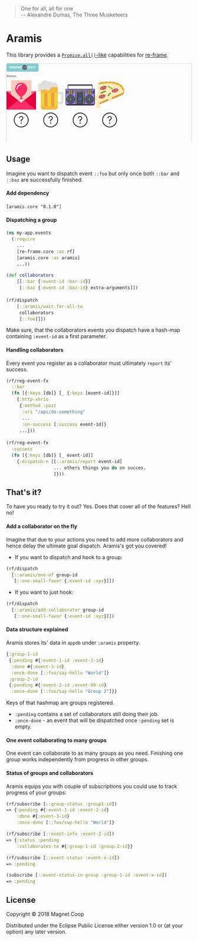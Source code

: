 > One for all, all for one  <br>
> -- Alexandre Dumas, The Three Musketeers

# Aramis

This library provides a 
[`Promise.all()`-like](https://developer.mozilla.org/en-US/docs/Web/JavaScript/Reference/Global_Objects/Promise/all)
capabilities for [re-frame](https://clojars.org/re-frame).

![Demo gif  1](/resources/demo/demo1.gif)

## Usage

Imagine you want to dispatch event `::foo` but only once both 
`::bar` and `::baz` are successfully finished.

#### Add dependency

`[aramis.core "0.1.0"]`

#### Dispatching a group

```clj
(ns my-app.events
  (:require
    ...
    [re-frame.core :as rf]
    [aramis.core :as aramis]
    ...))
```

```cljs
(def collaborators
    [[::bar {:event-id :bar-id}]
     [::baz {:event-id :baz-id} extra-arguments]])

(rf/dispatch
    [::aramis/wait-for-all-to
     collaborators
     [::foo]]])
```

Make sure, that the collaborators events you dispatch have a hash-map containing `:event-id` as a first parameter.

#### Handling collaborators

Every event you register as a collaborator must ultimately `report` its' success.

```cljs
(rf/reg-event-fx
  ::bar
  (fn [{:keys [db]} [_ {:keys [event-id]}]]
    {:http-xhrio
     {:method :post
      :uri "/api/do-something"
      ...
      :on-success [:success event-id]}
     ...}))

(rf/reg-event-fx
  :success
  (fn [{:keys [db]} [_ event-id]]
    {:dispatch-n [[::aramis/report event-id]
                  ... others things you do on succes.
                  ]}))
```

## That's it?

To have you ready to try it out? Yes. Does that cover all of the features? Hell no!

#### Add a collaborator on the fly

Imagine that due to your actions you need to add more collaborators and hence delay the ultimate goal dispatch.
Aramis's got you covered!

- If you want to dispatch and hook to a group: 
```cljs
(rf/dispatch
  [::aramis/one-of group-id
   [::one-small-favor {:event-id :xyz}]])
```

- If you want to just hook:
```cljs
(rf/dispatch
  [::aramis/add-collaborator group-id
   [::one-small-favor {:event-id :xyz}]])
```

#### Data structure explained

Aramis stores its' data in `appdb` under `:aramis` property.

```cljs
{:group-1-id
 {:pending #{:event-1-id :event-2-id}
  :done #{:event-3-id}
  :once-done [::foo/say-hello "World"]}
 :group-2-id
 {:pending #{:event-2-id :event-99-id}
  :once-done [::foo/say-hello "Group 2"]}}
  ```
Keys of that hashmap are groups registered. 
- `:pending` contains a set of collaborators still doing their job. 
- `:once-done` - an event that will be dispatched once `:pending` set is empty.

#### One event collaborating to many groups

One event can collaborate to as many groups as you need. Finishing one group works
independently from progress in other groups.
 
#### Status of groups and collaborators


Aramis equips you with couple of subscriptions you could use to track progress of your groups:
 
```cljs
(rf/subscribe [::group-status :group1-id])
=> {:pending #{:event-1-id :event-2-id}
    :done #{:event-3-id}
    :once-done [::foo/say-hello "World"]}
```

```cljs
(rf/subscribe [::event-info :event-2-id])
=> {:status :pending
    :collaborates-to #{:group-1-id :group-2-id}}
```

```cljs
(rf/subscribe [::event-status :event-x-id])
=> :pending
```

```cljs
(subscribe [::event-status-in-group :group-1-id :event-x-id])
=> :pending
```

## License

Copyright © 2018 Magnet Coop

Distributed under the Eclipse Public License either version 1.0 or (at
your option) any later version.
